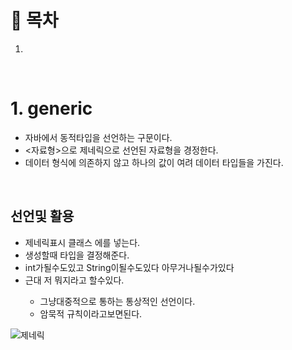# 🔖 목차
1.


<br/>

# 1. generic
- 자바에서 동적타입을 선언하는 구문이다.
- <자료형>으로 제네릭으로 선언된 자료형을 경정한다.
- 데이터 형식에 의존하지 않고 하나의 값이 여려 데이터 타입들을 가진다.

<br/>

## 선언및 활용

- 제네릭표시 클래스 에<T>를 넣는다.
- 생성할때 타입을 결정해준다.
- int가될수도있고 String이될수도있다 아무거나될수가있다
- 근대 저<T> 뭐지라고 할수있다.
    - 그냥대중적으로 통하는 통상적인 선언이다.
    - 암묵적 규칙이라고보면된다.
  
  
  

![제네릭](https://user-images.githubusercontent.com/126074577/228588490-681e35cf-ffc7-468a-94b7-c06ff5c544b4.png)
  
  

  
  
  
  
  
  

